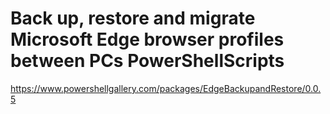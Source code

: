 # Back up, restore and migrate Microsoft Edge browser profiles between PCs PowerShellScripts


https://www.powershellgallery.com/packages/EdgeBackupandRestore/0.0.5
